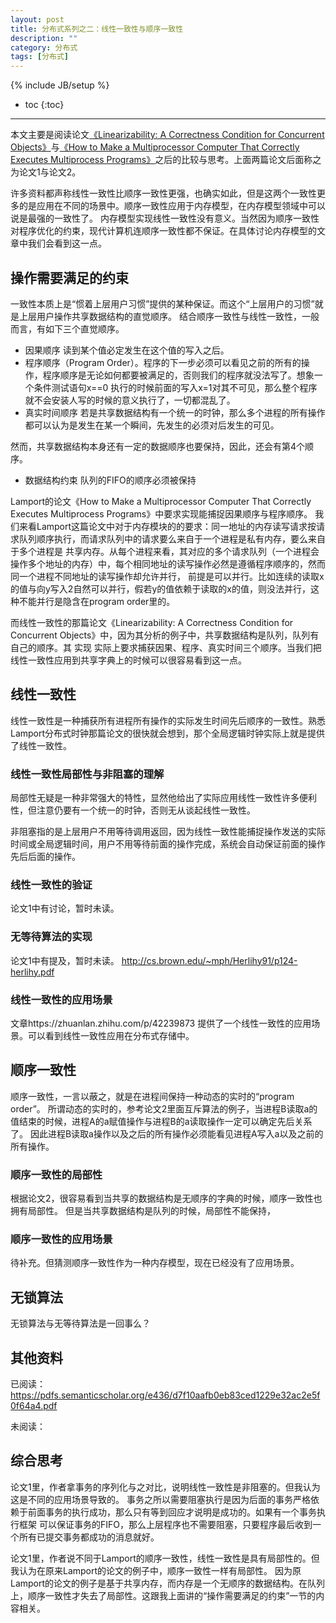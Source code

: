 ```yaml
---
layout: post
title: 分布式系列之二：线性一致性与顺序一致性
description: ""
category: 分布式
tags: [分布式]
---
```

{% include JB/setup %}

* toc
{:toc}

<hr/>

本文主要是阅读论文[《Linearizability: A Correctness Condition for Concurrent Objects》][0]与[《How to Make a Multiprocessor Computer That Correctly Executes Multiprocess Programs》][1]之后的比较与思考。上面两篇论文后面称之为论文1与论文2。

许多资料都声称线性一致性比顺序一致性更强，也确实如此，但是这两个一致性更多的是应用在不同的场景中。顺序一致性应用于内存模型，在内存模型领域中可以说是最强的一致性了。
内存模型实现线性一致性没有意义。当然因为顺序一致性对程序优化的约束，现代计算机连顺序一致性都不保证。在具体讨论内存模型的文章中我们会看到这一点。

## 操作需要满足的约束

一致性本质上是“惯着上层用户习惯”提供的某种保证。而这个“上层用户的习惯”就是上层用户操作共享数据结构的直觉顺序。
结合顺序一致性与线性一致性，一般而言，有如下三个直觉顺序。

* 因果顺序 读到某个值必定发生在这个值的写入之后。
* 程序顺序（Program Order）。程序的下一步必须可以看见之前的所有的操作，程序顺序是无论如何都要被满足的，否则我们的程序就没法写了。想象一个条件测试语句x==0
执行的时候前面的写入x=1对其不可见，那么整个程序就不会安装人写的时候的意义执行了，一切都混乱了。
* 真实时间顺序 若是共享数据结构有一个统一的时钟，那么多个进程的所有操作都可以认为是发生在某一个瞬间，先发生的必须对后发生的可见。

然而，共享数据结构本身还有一定的数据顺序也要保持，因此，还会有第4个顺序。

* 数据结构约束 队列的FIFO的顺序必须被保持

Lamport的论文《How to Make a Multiprocessor Computer That Correctly Executes Multiprocess Programs》中要求实现能捕捉因果顺序与程序顺序。
我们来看Lamport这篇论文中对于内存模块的的要求：同一地址的内存读写请求按请求队列顺序执行，而请求队列中的请求要么来自于一个进程是私有内存，要么来自于多个进程是
共享内存。从每个进程来看，其对应的多个请求队列（一个进程会操作多个地址的内存）中，每个相同地址的读写操作必然是遵循程序顺序的，然而同一个进程不同地址的读写操作却允许并行，
前提是可以并行。比如连续的读取x的值与向y写入2自然可以并行，假若y的值依赖于读取的x的值，则没法并行，这种不能并行是隐含在program order里的。


而线性一致性的那篇论文《Linearizability: A Correctness Condition for Concurrent Objects》中，因为其分析的例子中，共享数据结构是队列，队列有自己的顺序。其 实现 实际上要求捕获因果、程序、真实时间三个顺序。当我们把线性一致性应用到共享字典上的时候可以很容易看到这一点。

## 线性一致性
线性一致性是一种捕获所有进程所有操作的实际发生时间先后顺序的一致性。熟悉Lamport分布式时钟那篇论文的很快就会想到，那个全局逻辑时钟实际上就是提供了线性一致性。

### 线性一致性局部性与非阻塞的理解

局部性无疑是一种非常强大的特性，显然他给出了实际应用线性一致性许多便利性，但注意仍要有一个统一的时钟，否则无从谈起线性一致性。

非阻塞指的是上层用户不用等待调用返回，因为线性一致性能捕捉操作发送的实际时间或全局逻辑时间，用户不用等待前面的操作完成，系统会自动保证前面的操作先后后面的操作。

### 线性一致性的验证

论文1中有讨论，暂时未读。

### 无等待算法的实现

论文1中有提及，暂时未读。
http://cs.brown.edu/~mph/Herlihy91/p124-herlihy.pdf


### 线性一致性的应用场景

文章https://zhuanlan.zhihu.com/p/42239873
提供了一个线性一致性的应用场景。可以看到线性一致性应用在分布式存储中。

## 顺序一致性

顺序一致性，一言以蔽之，就是在进程间保持一种动态的实时的“program order”。
所谓动态的实时的，参考论文2里面互斥算法的例子，当进程B读取a的值结束的时候，进程A的a赋值操作与进程B的a读取操作一定可以确定先后关系了。
因此进程B读取a操作以及之后的所有操作必须能看见进程A写入a以及之前的所有操作。

### 顺序一致性的局部性

根据论文2，很容易看到当共享的数据结构是无顺序的字典的时候，顺序一致性也拥有局部性。
但是当共享数据结构是队列的时候，局部性不能保持，

### 顺序一致性的应用场景

待补充。但猜测顺序一致性作为一种内存模型，现在已经没有了应用场景。

## 无锁算法

无锁算法与无等待算法是一回事么？

## 其他资料
已阅读：
https://pdfs.semanticscholar.org/e436/d7f10aafb0eb83ced1229e32ac2e5f0f64a4.pdf

未阅读：

## 综合思考

论文1里，作者拿事务的序列化与之对比，说明线性一致性是非阻塞的。但我认为这是不同的应用场景导致的。
事务之所以需要阻塞执行是因为后面的事务严格依赖于前面事务的执行成功，那么只有等到回应才说明是成功的。如果有一个事务执行框架
可以保证事务的FIFO，那么上层程序也不需要阻塞，只要程序最后收到一个所有已提交事务都成功的消息就好。

论文1里，作者说不同于Lamport的顺序一致性，线性一致性是具有局部性的。但我认为在原来Lamport的论文的例子中，顺序一致性一样有局部性。
因为原Lamport的论文的例子是基于共享内存，而内存是一个无顺序的数据结构。在队列上，顺序一致性才失去了局部性。这跟我上面讲的“操作需要满足的约束”一节的内容相关。


[0]:https://cs.brown.edu/~mph/HerlihyW90/p463-herlihy.pdf
[1]:http://lamport.azurewebsites.net/pubs/multi.pdf
